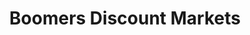 ---
title: "Boomers Discount Markets"
url: /st-george/boomers-discount-markets/
shop: Supermarkt
---